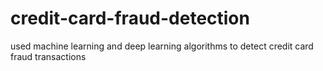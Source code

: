 # credit-card-fraud-detection
used machine learning and deep learning algorithms to detect credit card fraud transactions
